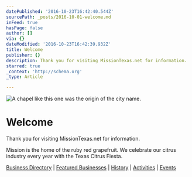 ```yaml
---
datePublished: '2016-10-23T16:42:40.544Z'
sourcePath: _posts/2016-10-01-welcome.md
inFeed: true
hasPage: false
author: []
via: {}
dateModified: '2016-10-23T16:42:39.932Z'
title: Welcome
publisher: {}
description: Thank you for visiting MissionTexas.net for information.
starred: true
_context: 'http://schema.org'
_type: Article

---
```

![A chapel like this one was the origin of the city name. ](https://the-grid-user-content.s3-us-west-2.amazonaws.com/57cd3327-97bd-417a-8a81-75756aaa7363.jpg)

# Welcome

Thank you for visiting MissionTexas.net for information.

Mission is the home of the ruby red grapefruit. We celebrate our citrus industry every year with the Texas Citrus Fiesta.

[Business Directory][0] | [Featured Businesses][1] | [History][2] | [Activities][3] | [Events][4]

[0]: http://missiontexas.net/categories "Business Directory"
[1]: http://missiontexas.net/featured-businesses "Featured Businesses"
[2]: http://missiontexas.net/history/ "Mission History"
[3]: http://missiontexas.net/activities/ "Activities in Mission, TX"
[4]: http://missiontexas.net/upcoming-events/ "Upcoming Events"